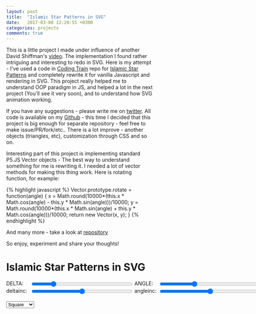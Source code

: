 ```yaml
---
layout: post
title:  "Islamic Star Patterns in SVG"
date:   2017-03-08 12:20:55 +0300
categories: projects
comments: true
---
```


This is a little project I made under influence of another David Shiffman's [video](https://www.youtube.com/watch?v=sJ6pMLp_IaI). The implementation I found rather intriguing and interesting to redo in SVG. Here is my attempt - I've used a code in [Coding Train](https://github.com/CodingTrain) repo for [Islamic Star Patterns](https://github.com/CodingTrain/StarPatterns) and completely rewrite it for vanilla Javascript and rendering in SVG. This project really helped me to understand OOP paradigm in JS, and helped a lot in the next project (You'll see it very soon), and to understand how SVG animation working.

If you have any suggestions - please write me on [twitter](https://twitter.com/igor_dlinni). All code is available on my [Github](https://github.com/IgorKonovalov/Islamic_Star_Patterns_SVG) - this time I decided that this project is big enough for separate repository - feel free to make issue/PR/fork/etc.. There is a lot improve - another objects (triangles, etc), customization through CSS and so on.

Interesting part of this project is implementing standard P5.JS Vector objects - The best way to understand something for me is rewriting it. I needed a lot of vector methods for making this thing work. Here is rotating function, for example:

{% highlight javascript %}
Vector.prototype.rotate = function(angle) {
    x = Math.round(10000*(this.x * Math.cos(angle) - this.y * Math.sin(angle)))/10000;
    y = Math.round(10000*(this.x * Math.sin(angle) + this.y * Math.cos(angle)))/10000;
    return new Vector(x, y);
}
{% endhighlight %}

And many more - take a look at [repository](https://github.com/IgorKonovalov/Islamic_Star_Patterns_SVG)

So enjoy, experiment and share your thoughts!

<h1>Islamic Star Patterns in SVG</h1>
<div class="container">
  <div class="controls">
    <span>DELTA: </span><input type="range" id="delta" name="" value="10" min="0" max="50" step="1">
    <span>ANGLE: </span><input type="range" id="angle" name="" value="30" min="0" max="90" step="1">
  </div>
  <div class="controls">
    <span>deltainc: </span><input type="range" id="deltaInc" name="" value="0" min="-0.5" max="0.5" step="0.01">
    <span>angleinc: </span><input type="range" id="angleInc" name="" value="0" min="-1" max="1" step="0.01">
  </div>
</div>
<br>
<div id="svgContainer"></div>
<select class="" id="tiling">
  <option value="square">Square</option>
  <option value="hex">Hexagon</option>
</select>

<script src="{{ site.url }}/assets/JS/Islamic_Star_Patterns_SVG/main.js"></script>

<style>
* {
    box-sizing: border-box;
  }

  .container {
    display: -ms-flexbox;
    display: flex;
    -ms-flex-direction: column;
        flex-direction: column;
    width: 700px;
  }
  .controls {
    display: -ms-flexbox;
    display: flex;
    -ms-flex-pack: justify;
    justify-content: space-between;
  }

  .controls span {
    width: 170px;
    display: -ms-flexbox;
    display: flex;
  }

  .controls input{
    width: 100%;
    margin-right: 5px;
  }
  .tile polygon {
      pointer-events: visiblePainted;
      fill: hsla(279, 100%, 5%, 1);
      stroke: hsla(0, 100%, 100%, 1);
      stroke-width: .3;

  }

  .tile line {
    stroke: hsla(0, 100%, 100%, 1);
    stroke-width: 5;
    stroke-linecap: round;
    stroke-dasharray: 0;
  }
</style>
